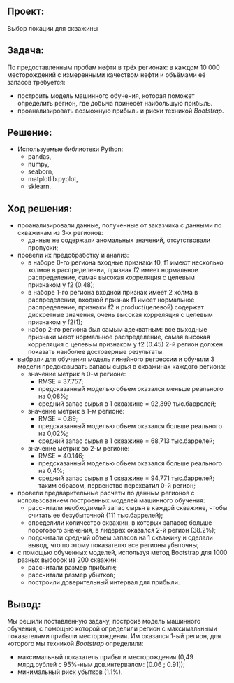 ## Проект:

Выбор локации для скважины

## Задача:

По предоставленным пробам нефти в трёх регионах: в каждом 10 000 месторождений с измеренными качеством нефти и объёмами её запасов требуется:
- построить модель машинного обучения, которая поможет определить регион, где добыча принесёт наибольшую прибыль.
- проанализировать возможную прибыль и риски техникой *Bootstrap*.

## Решение:
- Используемые библиотеки Python:
  - pandas,
  - numpy,
  - seaborn,
  - matplotlib.pyplot,
  - sklearn.

## Ход решения:

- проанализировали данные, полученные от заказчика с данными по скважинам из 3-х регионов:
    - данные не содержали аномальных значений, отсутствовали пропуски;
- провели их предобработку и анализ:
    - в наборе 0-го региона входные признаки f0, f1 имеют несколько холмов в распределении,
      признак f2 имеет нормальное распределение, самая высокая корреляция с целевым признаком у f2 (0.48);  
    - в наборе 1-го региона входной признак имеет 2 холма в распределении, входной признак f1 имеет нормальное распределение,
      признаки f2 и product(целевой) содержат дискретные значения, очень высокая корреляция с целевым признаком у f2(1);
    - набор 2-го региона был самым адекватным: все выходные признаки меют нормальное распределение, самая высокая корреляция
      с целевым признаком у f2 (0.45)
    2-й регион должен показать наиболее достоверные результаты.
- выбрали для обучения модель линейного регрессии и обучили 3 модели предсказывать запасы сырья в скважинах каждого региона:
    - значение метрик в 0-м регионе:
        - RMSE = 37.757;
        - предсказанный моделью объем оказался меньше реального на 0,08%;
        - средний запас сырья в 1 скважине = 92,399 тыс.баррелей;
    - значение метрик в 1-м регионе:
        - RMSE = 0.89;
        - предсказанный моделью объем оказался больше реального на 0,02%;
        - средний запас сырья в 1 скважине = 68,713 тыс.баррелей;
    - значение метрик во 2-м регионе:
        - RMSE = 40.146;
        - предсказанный моделью объем оказался больше реального на 0,4%;
        - средний запас сырья в 1 скважине = 94,771 тыс.баррелей;     
    таким образом, первенство перехватил 0-й регион;
- провели предварительные расчеты по данным регионов с использованием построенных моделей машинного обучения:
    - рассчитали необходимый запас сырья в каждой скважине, чтобы считать ее безубыточной (111 тыс.баррелей);
    - определили количество скважин, в которых запасов больше порогового значения, в лидерах оказался 2-й регион (38.2%);
    - подсчитали средний объем запасов на 1 скважину и сделали вывод, что по этому показателю все регионы убыточны;    
- с помощью обученных моделей, используя метод Bootstrap для 1000 разных выборок из 200 скважин:
    - рассчитали размер прибыли;
    - рассчитали размер убытков;
    - построили доверительный интервал для прибыли.

## Вывод:

Мы решили поставленную задачу, построив модель машинного обучения, с помощью которой определили регион с максимальными показателями прибыли месторождения.
Им оказался 1-ый регион, для которого мы техникой *Bootstrap* определили:     
  - максимальный показатель прибыли месторождения (0,49 млрд.рублей с 95%-ным дов.интервалом: [0.06 ; 0.91]);
  - минимальный риск убытков (1.1%).
